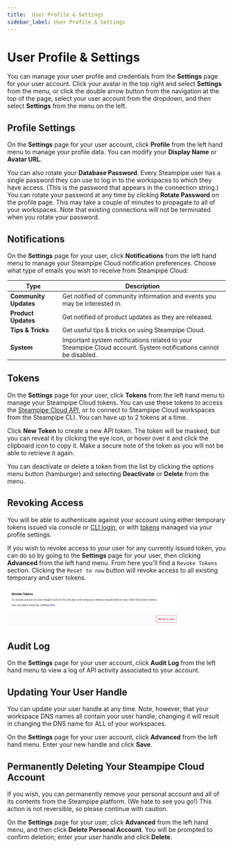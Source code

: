 ```yaml
---
title:  User Profile & Settings
sidebar_label: User Profile & Settings
---
```


# User Profile & Settings

You can manage your user profile and credentials from the **Settings** page for your user account.  Click your avatar in the top right and select **Settings** from the menu, or click the double arrow button from the navigation at the top of the page, select your user account from the dropdown, and then select **Settings** from the menu on the left.

## Profile Settings

On the **Settings** page for your user account, click **Profile** from the left hand menu to manage your profile data.  You can modify your **Display Name** or **Avatar URL**.

You can also rotate your **Database Password**.  Every Steampipe user has a single password they can use to log in to the workspaces to which they have access. (This is the password that appears in the connection string.)  You can rotate your password at any time by clicking **Rotate Password** on the profile page. This may take a couple of minutes to propagate to all of your workspaces.  Note that existing connections will not be terminated when you rotate your password.


## Notifications
On the **Settings** page for your user, click **Notifications** from the left hand menu to manage your Steampipe Cloud notification preferences.  Choose what type of emails you wish to receive from Steampipe Cloud:

| Type | Description |
|-|-
| **Community Updates** | Get notified of community information and events you may be interested in.
| **Product Updates**   | Get notified of product updates as they are released.
| **Tips & Tricks**     | Get useful tips & tricks on using Steampipe Cloud.
| **System**            | Important system notifications related to your Steampipe Cloud account. System notifications cannot be disabled.

 



## Tokens
On the **Settings** page for your user, click **Tokens** from the left hand menu to manage your Steampipe Cloud tokens.  You can use these tokens to access the [Steampipe Cloud API](/docs/cloud/develop/query-api), or to connect to Steampipe Cloud workspaces from the Steampipe CLI.  You can have up to 2 tokens at a time.

Click **New Token** to create a new API token.  The token will be masked, but you can reveal it by clicking the eye icon, or hover over it and click the clipboard icon to copy it.  Make a secure note of the token as you will not be able to retrieve it again.

You can deactivate or delete a token from the list by clicking the options menu button (hamburger) and selecting **Deactivate** or **Delete** from the menu.

## Revoking Access
You will be able to authenticate against your account using either temporary tokens issued via console or [CLI login](/docs/reference/cli/login#steampipe-login), or with [tokens](/docs/cloud/profile#tokens) managed via your profile settings.

If you wish to revoke access to your user for any currently issued token, you can do so by going to  the **Settings** page for your user, then clicking **Advanced** from the left hand menu. From here you'll find a `Revoke Tokens` section. Clicking the `Reset to now` button will revoke access to all existing temporary and user tokens.

<img src="/images/docs/cloud/cloud-user-revoke-tokens.png" width="400pt"/>
<br />

## Audit Log
On the **Settings** page for your user account, click **Audit Log** from the left hand menu to view a log of API activity associated to your account.

## Updating Your User Handle
You can update your user handle at any time.  Note, however, that your workspace DNS names all contain your user handle;  changing it will result in changing the DNS name for ALL of your workspaces.

On the **Settings** page for your user account, click **Advanced** from the left hand menu.  Enter your new handle and click **Save**.


## Permanently Deleting Your Steampipe Cloud Account
If you wish, you can permanently remove your personal account and all of its contents from the Steampipe platform. (We hate to see you go!) This action is not reversible, so please continue with caution.

On the **Settings** page for your user, click **Advanced** from the left hand menu, and then click **Delete Personal Account**.  You will be prompted to confirm deletion; enter your user handle and click **Delete**.

